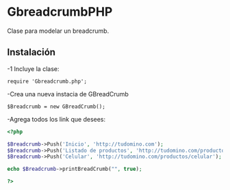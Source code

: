 GbreadcrumbPHP
==============

Clase para modelar un breadcrumb.

## Instalación 

-1 Incluye la clase:

` require 'Gbreadcrumb.php'; ` 

-Crea una nueva instacia de GBreadCrumb

` $Breadcrumb = new GBreadCrumb(); ` 

-Agrega todos los link que desees:

```php
<?php

$Breadcrumb->Push('Inicio', 'http://tudomino.com');
$Breadcrumb->Push('Listado de productos', 'http://tudomino.com/productos');
$Breadcrumb->Push('Celular', 'http://tudomino.com/productos/celular');

echo $Breadcrumb->printBreadCrumb("", true);

?>
```




                
